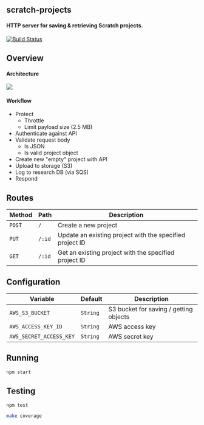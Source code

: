 ## scratch-projects
#### HTTP server for saving & retrieving Scratch projects.

[![Build Status](https://travis-ci.com/LLK/scratch-projects.svg?token=xzzHj4ct3SyBTpeqxnx1&branch=develop)](https://travis-ci.com/LLK/scratch-projects)

## Overview

#### Architecture
![](https://cloud.githubusercontent.com/assets/747641/15540768/31db0654-2257-11e6-8239-be894677323b.png)

#### Workflow
- Protect
    - Throttle
    - Limit payload size (2.5 MB)
- Authenticate against API
- Validate request body
    - Is JSON
    - Is valid project object
- Create new "empty" project with API
- Upload to storage (S3)
- Log to research DB (via SQS)
- Respond

## Routes
| Method | Path   | Description                                                |
| ------ | ------ | ---------------------------------------------------------- |
| `POST` | `/`    | Create a new project                                       |
| `PUT`  | `/:id` | Update an existing project with the specified project ID   |
| `GET`  | `/:id` | Get an existing project with the specified project ID      |

## Configuration
| Variable                | Default  | Description                             |
| ----------------------- | -------- | --------------------------------------- |
| `AWS_S3_BUCKET`         | `String` | S3 bucket for saving / getting objects  |
| `AWS_ACCESS_KEY_ID`     | `String` | AWS access key                          |
| `AWS_SECRET_ACCESS_KEY` | `String` | AWS secret key                          |

## Running
```bash
npm start
```

## Testing
```bash
npm test
```

```bash
make coverage
```
